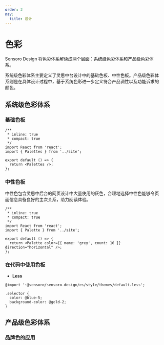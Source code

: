 ```yaml
---
order: 2
nav:
  title: 设计
---
```


# 色彩

Sensoro Design 将色彩体系解读成两个层面：系统级色彩体系和产品级色彩体系。

系统级色彩体系主要定义了灵思中台设计中的基础色板、中性色板。产品级色彩体系则是在具体设计过程中，基于系统色彩进一步定义符合产品调性以及功能诉求的颜色。

## 系统级色彩体系

### 基础色板

```tsx
/**
 * inline: true
 * compact: true
 */
import React from 'react';
import { Palettes } from '../site';

export default () => {
  return <Palettes />;
};
```

### 中性色板

中性色包含灵思中后台的网页设计中大量使用的灰色，合理地选择中性色能够令页面信息具备良好的主次关系，助力阅读体验。

```tsx
/**
 * inline: true
 * compact: true
 */
import React from 'react';
import { Palette } from '../site';

export default () => {
  return <Palette color={{ name: 'grey', count: 10 }} direction="horizontal" />;
};
```

### 在代码中使用色板

- **Less**

```less
@import '~@sensoro/sensoro-design/es/style/themes/default.less';

.selector {
  color: @blue-5;
  background-color: @gold-2;
}
```

## 产品级色彩体系

### 品牌色的应用
